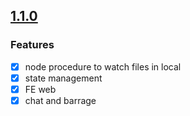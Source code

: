 ## [1.1.0](https://github.com/coding-tool/dort/releases/tag/v1.1.0)

### Features
- [x] node procedure to watch files in local
- [x] state management
- [x] FE web
- [x] chat and barrage
